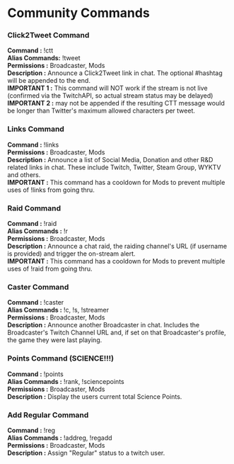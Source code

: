 # Community Commands



### Click2Tweet Command

**Command :** !ctt <optional hashtag to add>  
**Alias Commands:** !tweet  
**Permissions :** Broadcaster, Mods  
**Description :** Announce a Click2Tweet link in chat.  The optional #hashtag will be appended to the end.  
**IMPORTANT 1 :** This command will NOT work if the stream is not live (confirmed via the TwitchAPI, so actual stream status may be delayed)  
**IMPORTANT 2 :** **<optional hashtag>** may not be appended if the resulting CTT message would be longer than Twitter's maximum allowed characters per tweet.  


### Links Command

**Command :** !links  
**Permissions :** Broadcaster, Mods  
**Description :** Announce a list of Social Media, Donation and other R&D related links in chat.  These include Twitch, Twitter, Steam Group, WYKTV and others.  
**IMPORTANT :** This command has a cooldown for Mods to prevent multiple uses of !links from going thru.  


### Raid Command

**Command :** !raid <optional twitch username>  
**Alias Commands :** !r  
**Permissions :** Broadcaster, Mods  
**Description :** Announce a chat raid, the raiding channel's URL (if username is provided) and trigger the on-stream alert.  
**IMPORTANT :** This command has a cooldown for Mods to prevent multiple uses of !raid from going thru.  


### Caster Command

**Command :** !caster <twitch username>  
**Alias Commands :** !c, !s, !streamer  
**Permissions :** Broadcaster, Mods  
**Description :** Announce another Broadcaster in chat.  Includes the Broadcaster's Twitch Channel URL and, if set on that Broadcaster's profile, the game they were last playing.  


### Points Command (SCIENCE!!!)

**Command :** !points  
**Alias Commands :** !rank, !sciencepoints  
**Permissions :** Broadcaster, Mods  
**Description :** Display the users current total Science Points.  


### Add Regular Command

**Command :** !reg <twitch username>  
**Alias Commands :** !addreg, !regadd  
**Permissions :** Broadcaster, Mods  
**Description :** Assign "Regular" status to a twitch user.  
